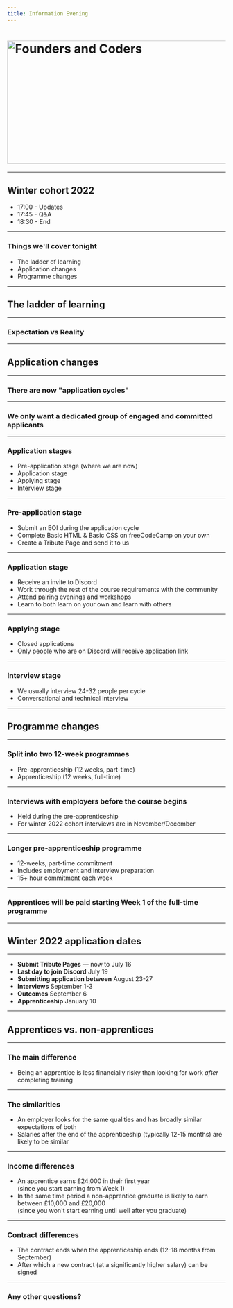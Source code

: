 ```yaml
---
title: Information Evening
---
```


# <img width="651" height="284" src="https://facresources.com/assets/logos/fac_logo.png" alt="Founders and Coders">

---

<!-- {.secondary.invert} -->

## Winter cohort 2022

- 17:00 - Updates
- 17:45 - Q&A
- 18:30 - End

---

### Things we'll cover tonight 

- The ladder of learning
- Application changes
- Programme changes 

---

<!-- {.primary} -->

## The ladder of learning

--- 

### Expectation vs Reality

---

<!-- {.primary} -->

## Application changes

---

### There are now "application cycles" 

---

### We only want a dedicated group of engaged and committed applicants

---

<!-- {.primary} -->

### Application stages

- Pre-application stage (where we are now)
- Application stage 
- Applying stage
- Interview stage

---

### Pre-application stage

- Submit an EOI during the application cycle
- Complete Basic HTML & Basic CSS on freeCodeCamp on your own
- Create a Tribute Page and send it to us

---

### Application stage

- Receive an invite to Discord
- Work through the rest of the course requirements with the community
- Attend pairing evenings and workshops
- Learn to both learn on your own and learn with others 

---

### Applying stage

- Closed applications
- Only people who are on Discord will receive application link 

---

### Interview stage

- We usually interview 24-32 people per cycle 
- Conversational and technical interview 

---

<!-- {.primary} -->

## Programme changes

---

### Split into two 12-week programmes

- Pre-apprenticeship (12 weeks, part-time)
- Apprenticeship (12 weeks, full-time)

---

### Interviews with employers before the course begins 

- Held during the pre-apprenticeship
- For winter 2022 cohort interviews are in November/December

--- 

### Longer pre-apprenticeship programme  

- 12-weeks, part-time commitment 
- Includes employment and interview preparation
- 15+ hour commitment each week 

---

### Apprentices will be paid starting Week 1 of the full-time programme

--- 

<!-- {.primary} -->

## Winter 2022 application dates

--- 

- **Submit Tribute Pages** — now to July 16
- **Last day to join Discord** July 19
- **Submitting application between** August 23-27
- **Interviews** September 1-3 
- **Outcomes** September 6
- **Apprenticeship** January 10

---

<!-- {.primary} -->

## Apprentices vs. non-apprentices 

---  

### The main difference 

- Being an apprentice is less financially risky than looking for work _after_ completing training

---  

### The similarities 

- An employer looks for the same qualities and has broadly similar expectations of both
- Salaries after the end of the apprenticeship (typically 12-15 months) are likely to be similar

---  

### Income differences

- An apprentice earns £24,000 in their first year  
  (since you start earning from Week 1)
- In the same time period a non-apprentice graduate is likely to earn between £10,000 and £20,000  
  (since you won't start earning until well after you graduate)

---

### Contract differences

- The contract ends when the apprenticeship ends (12-18 months from September)
- After which a new contract (at a significantly higher salary) can be signed 

---

<!-- {.secondary.invert} -->

### Any other questions?
